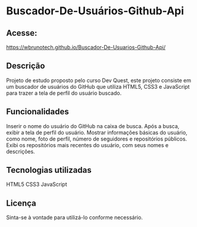 # Buscador-De-Usuários-Github-Api

## Acesse:
https://wbrunotech.github.io/Buscador-De-Usuarios-Github-Api/

## Descrição
Projeto de estudo proposto pelo curso Dev Quest, este projeto consiste em um buscador de usuários do GitHub que utiliza HTML5, CSS3 e JavaScript para trazer a tela de perfil do usuário buscado.

## Funcionalidades
Inserir o nome do usuário do GitHub na caixa de busca.
Após a busca, exibir a tela de perfil do usuário.
Mostrar informações básicas do usuário, como nome, foto de perfil, número de seguidores e repositórios públicos.
Exibi os repositórios mais recentes do usuário, com seus nomes e descrições.

## Tecnologias utilizadas
 HTML5 
 CSS3
 JavaScript

## Licença
Sinta-se à vontade para utilizá-lo conforme necessário.
